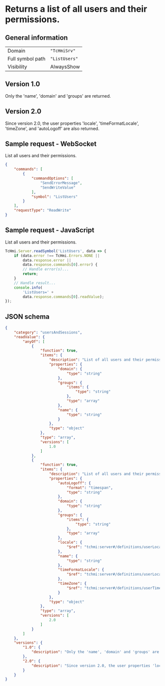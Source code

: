 # Returns a list of all users and their permissions.

## General information

|  |  |
| - | - |
| Domain | `"TcHmiSrv"` |
| Full symbol path | `"ListUsers"` |
| Visibility | AlwaysShow |

## Version 1.0

Only the 'name', 'domain' and 'groups' are returned.
## Version 2.0

Since version 2.0, the user properties 'locale', 'timeFormatLocale', 'timeZone', and 'autoLogoff' are also returned.
## Sample request - WebSocket

List all users and their permissions.
```json
{
    "commands": [
        {
            "commandOptions": [
                "SendErrorMessage",
                "SendWriteValue"
            ],
            "symbol": "ListUsers"
        }
    ],
    "requestType": "ReadWrite"
}
```

## Sample request - JavaScript

List all users and their permissions.
```javascript
TcHmi.Server.readSymbol('ListUsers', data => {
    if (data.error !== TcHmi.Errors.NONE ||
        data.response.error ||
        data.response.commands[0].error) {
        // Handle error(s)...
        return;
    }
    // Handle result...
    console.info(
        'ListUsers=' +
        data.response.commands[0].readValue);
});
```

## JSON schema

```json
{
    "category": "usersAndSessions",
    "readValue": {
        "anyOf": [
            {
                "function": true,
                "items": {
                    "description": "List of all users and their permissions.",
                    "properties": {
                        "domain": {
                            "type": "string"
                        },
                        "groups": {
                            "items": {
                                "type": "string"
                            },
                            "type": "array"
                        },
                        "name": {
                            "type": "string"
                        }
                    },
                    "type": "object"
                },
                "type": "array",
                "versions": [
                    1.0
                ]
            },
            {
                "function": true,
                "items": {
                    "description": "List of all users and their permissions.",
                    "properties": {
                        "autoLogoff": {
                            "format": "timespan",
                            "type": "string"
                        },
                        "domain": {
                            "type": "string"
                        },
                        "groups": {
                            "items": {
                                "type": "string"
                            },
                            "type": "array"
                        },
                        "locale": {
                            "$ref": "tchmi:server#/definitions/userLocale"
                        },
                        "name": {
                            "type": "string"
                        },
                        "timeFormatLocale": {
                            "$ref": "tchmi:server#/definitions/userLocale"
                        },
                        "timeZone": {
                            "$ref": "tchmi:server#/definitions/userTimeZone"
                        }
                    },
                    "type": "object"
                },
                "type": "array",
                "versions": [
                    2.0
                ]
            }
        ]
    },
    "versions": {
        "1.0": {
            "description": "Only the 'name', 'domain' and 'groups' are returned."
        },
        "2.0": {
            "description": "Since version 2.0, the user properties 'locale', 'timeFormatLocale', 'timeZone', and 'autoLogoff' are also returned."
        }
    }
}
```
